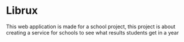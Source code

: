 # Librux
This web application is made for a school project, this project is about creating a service for schools to see what results students get in a year
